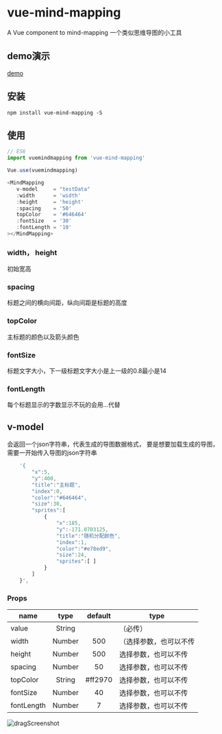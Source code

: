# vue-mind-mapping

A Vue component to mind-mapping
一个类似思维导图的小工具

 ## demo演示
 [demo](https://wei-zhe.github.io/)
 
 ## 安装
 
 ```JS
 npm install vue-mind-mapping -S
 ```
 
 ## 使用
 
 ```js
 // ES6
 import vuemindmapping from 'vue-mind-mapping'
 
 Vue.use(vuemindmapping)

 <MindMapping 
    v-model     = "testData"
    :width      = 'width'
    :height     = 'height'
    :spacing    = '50'
    topColor    = '#646464'
    :fontSize   = '30'
    :fontLength = '10'
></MindMapping>

 ```
### width， height
初始宽高

### spacing
标题之间的横向间距，纵向间距是标题的高度

### topColor
主标题的颜色以及箭头颜色

### fontSize
标题文字大小，下一级标题文字大小是上一级的0.8最小是14

### fontLength
每个标题显示的字数显示不玩的会用...代替

## v-model
会返回一个json字符串，代表生成的导图数据格式，
要是想要加载生成的导图，需要一开始传入导图的json字符串

```js
    '{
        "x":5,
        "y":400,
        "title":"主标题",
        "index":0,
        "color":"#646464",
        "size":30,
        "sprites":[
            {
                "x":185,
                "y":-171.0703125,
                "title":"随机分配颜色",
                "index":1,
                "color":"#e78ed9",
                "size":24,
                "sprites":[ ]
            }
        ]
    }',
 ```

### Props
 
 |   name      |   type   | default | type |
 | --------    | :------: | :-----: | ---- |
 | value       | String	  |         |（必传）
 | width       | Number	  | 500     |（选择参数，也可以不传
 | height      | Number	  | 500     | 选择参数，也可以不传
 | spacing     | Number	  | 50      | 选择参数，也可以不传
 | topColor    | String	  | #ff2970 | 选择参数，也可以不传
 | fontSize    | Number	  | 40      | 选择参数，也可以不传
 | fontLength  | Number	  | 7       | 选择参数，也可以不传
 
 ![dragScreenshot](./readmeimg/action.png)
